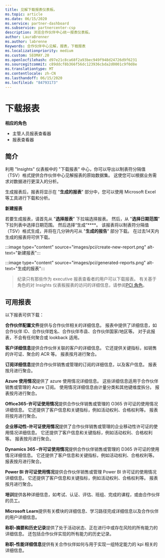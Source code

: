 ```yaml
---
title: 见解下载报表仪表板。
ms.topic: article
ms.date: 06/15/2020
ms.service: partner-dashboard
ms.subservice: partnercenter-csp
description: 浏览合作伙伴中心统一报表仪表板。
author: LauraBrenner
ms.author: labrenne
Keywords: 合作伙伴中心见解，报表，下载报表
ms.localizationpriority: medium
ms.custom: SEOMAY.20
ms.openlocfilehash: d97e21c8ca68f2a93bec949f948d24726d9f6231
ms.sourcegitcommit: c89ddcf8b366f56dc123936cbda2d0001c9f0d8e
ms.translationtype: MT
ms.contentlocale: zh-CN
ms.lasthandoff: 06/15/2020
ms.locfileid: "84793173"
---
```

# <a name="download-reports"></a>下载报表

**相应的角色**
- 主管人员报表查看器
- 报表查看器

## <a name="introduction"></a>简介

利用 "Insights" 仪表板中的 "下载报表" 中心，你可以导出以制表符分隔值（TSV）格式提供合作伙伴中心见解报表的原始数据集。 这使您可以根据业务需求对数据进行更深入的分析。

生成报表后，报表将显示在 "**生成的报表**" 部分中，您可以使用 Microsoft Excel 等工具进行下载和分析。

**新建报表**

若要生成报表，请首先从 "**选择报表**" 下拉端选择报表。 然后，从 "**选择日期范围**" 下拉列表中选择日期范围。 然后选择“生成”****。 该报表将以制表符分隔值（TSV）格式生成，并将在几分钟内可从 "**生成的报告**" 部分下载。 在过去14天内生成的报表将可供下载。

:::image type="content" source="images/pci/create-new-report.png" alt-text="新建报表":::

:::image type="content" source="images/pci/generated-reports.png" alt-text="生成的报表":::

>纪录只有那些作为 executive 报表查看者的用户可以下载报表。 有关基于角色的对 Insights 仪表板报表的访问的详细信息，请参阅[PCI 角色](pci-roles.md)。 

## <a name="available-reports"></a>可用报表

以下报表可供下载：

**合作伙伴配置文件**提供与合作伙伴相关的详细信息。 报表中提供了详细信息，如合作伙伴 ID、合作伙伴姓名、合作伙伴市县、合作伙伴国家/地区等。 对于此报表，不会有任何聚合或 lookback 适用。

**客户详细信息**提供合作伙伴关联的客户的详细信息。 它还提供关键指标，如销售的许可证、聚合的 ACR 等。 报表按月进行聚合。

**订阅详细信息**提供合作伙伴销售或管理的订阅的详细信息，以及客户信息。 报表按月进行聚合。

**Azure 使用情况**提供了 azure 使用情况详细信息。 这些详细信息适用于合作伙伴销售或管理的 Azure 订阅。 使用情况详细信息由计量分类和其他键维度拆分。 报表按月进行聚合。

**Office365-许可证使用情况**提供合作伙伴销售或管理的 O365 许可证的使用情况详细信息。 它还提供了客户信息和关键指标，例如活动权利、合格权利等。 报表将按月进行聚合。

**企业移动性–许可证使用情况**提供了合作伙伴销售或管理的企业移动性许可证的使用情况详细信息。 它还提供了客户信息和关键指标，例如活动权利、合格权利等。 报表按月进行聚合。

**Dynamics 365 –许可证使用情况**提供合作伙伴销售或管理的 D365 许可证的使用情况详细信息。 它还提供了客户信息和关键指标，例如活动权利、合格权利等。 报表按月进行聚合。

**Power BI 许可证使用情况**提供合作伙伴销售或管理 Power BI 许可证的使用情况详细信息。 它还提供了客户信息和关键指标，例如活动权利、合格权利等。 报表按月进行聚合。

**培训**提供各种详细信息，如考试、认证、评估、班组、完成的课程，或由合作伙伴的员工。

**Microsoft Learn**提供有关模块的详细信息、学习路径完成详细信息以及合作伙伴的用户详细信息。

**称职–摘要和历史记录**提供了处于活动状态、正在进行中或存在风险的所有能力的详细信息。 还包括合作伙伴实现的所有能力的历史记录。

**称职–性能详细信息**提供有关合作伙伴如何与用于实现一组特定能力的 kpi 相关的详细信息。

